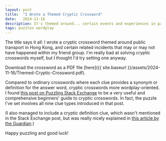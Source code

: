 ```yaml
---
layout: post
title:  "I Wrote a Themed Cryptic Crossword"
date:   2024-11-16
description: It's themed around... certain events and experiences in past few years related to public transport.
tags: puzzles wordplay
---
```


The title says it all: I wrote a cryptic crossword themed around public transport in Hong Kong, and certain related incidents that may or may not have happened within my friend group. I'm really bad at solving cryptic crosswords myself, but I thought I'd try setting one anyway.

Download the crossword as a PDF file [here]({{ site.baseurl }}/assets/2024-11-16/Themed-Cryptic-Crossword.pdf).

Compared to ordinary crosswords where each clue provides a synonym or definition for the answer word, cryptic crosswords more wordplay-oriented. I found [this post on Puzzling Stack Exchange](https://puzzling.stackexchange.com/a/45985) to be a very useful and comprehensive beginners' guide to cryptic crosswords. In fact, the puzzle I've set involves all nine clue types introduced in that post.

(I also managed to include a cryptic definition clue, which wasn't mentioned in the Stack Exchange post, but was really nicely explained in [this article by the Guardian](https://www.theguardian.com/crosswords/crossword-blog/2021/mar/15/cryptic-crosswords-for-beginners-cryptic-definitions).)

Happy puzzling and good luck!
